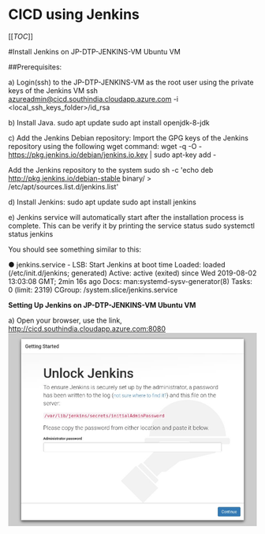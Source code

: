 # CICD using Jenkins

[[_TOC_]]

#Install Jenkins on JP-DTP-JENKINS-VM Ubuntu VM

##Prerequisites:

a) Login(ssh) to the JP-DTP-JENKINS-VM as the root user using the private keys of the Jenkins VM 
   ssh azureadmin@cicd.southindia.cloudapp.azure.com  -i <local_ssh_keys_folder>/id_rsa

b) Install Java.
   sudo apt update
   sudo apt install openjdk-8-jdk

c) Add the Jenkins Debian repository:
   Import the GPG keys of the Jenkins repository using the following wget command:
   wget -q -O - https://pkg.jenkins.io/debian/jenkins.io.key | sudo apt-key add -
   
   Add the Jenkins repository to the system
   sudo sh -c 'echo deb http://pkg.jenkins.io/debian-stable binary/ > /etc/apt/sources.list.d/jenkins.list'   

d) Install Jenkins:
   sudo apt update
   sudo apt install jenkins

e) Jenkins service will automatically start after the installation process is complete. 
   This can be verify it by printing the service status
   sudo systemctl status jenkins
   
   You should see something similar to this:
   
   ● jenkins.service - LSB: Start Jenkins at boot time
   Loaded: loaded (/etc/init.d/jenkins; generated)
   Active: active (exited) since Wed 2019-08-02 13:03:08 GMT; 2min 16s ago
       Docs: man:systemd-sysv-generator(8)
       Tasks: 0 (limit: 2319)
   CGroup: /system.slice/jenkins.service



**Setting Up Jenkins  on JP-DTP-JENKINS-VM Ubuntu VM**

a) Open your browser, use the link, http://cicd.southindia.cloudapp.azure.com:8080
   ![Unlock Jenkins](/attachments/images/unlock-jenkins.png)
   
 
  